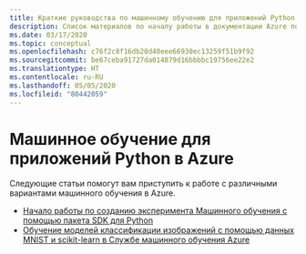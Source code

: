 ```yaml
---
title: Краткие руководства по машинному обучению для приложений Python в Azure
description: Список материалов по началу работы в документации Azure по машинному обучению для приложений Python.
ms.date: 03/17/2020
ms.topic: conceptual
ms.openlocfilehash: c76f2c8f16db20d40eee66930ec13259f51b9f92
ms.sourcegitcommit: be67ceba91727da014879d16bbbbc19756ee22e2
ms.translationtype: HT
ms.contentlocale: ru-RU
ms.lasthandoff: 05/05/2020
ms.locfileid: "80442059"
---
```

# <a name="machine-learning-for-python-apps-on-azure"></a>Машинное обучение для приложений Python в Azure

Следующие статьи помогут вам приступить к работе с различными вариантами машинного обучения в Azure.

- [Начало работы по созданию эксперимента Машинного обучения с помощью пакета SDK для Python](/azure/machine-learning/tutorial-1st-experiment-sdk-setup)
- [Обучение моделей классификации изображений с помощью данных MNIST и scikit-learn в Службе машинного обучения Azure](/azure/machine-learning/tutorial-train-models-with-aml)
